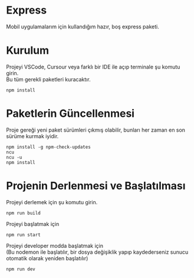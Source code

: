 # Express
Mobil uygulamalarım için kullandığım hazır, boş express paketi.

# Kurulum
Projeyi VSCode, Cursour veya farklı bir IDE ile açıp terminale şu komutu girin.  
Bu tüm gerekli paketleri kuracaktır.
```
npm install
```

# Paketlerin Güncellenmesi
Proje gereği yeni paket sürümleri çıkmış olabilir, bunları her zaman en son sürüme kurmak iyidir.
```
npm install -g npm-check-updates
ncu
ncu -u
npm install
```

# Projenin Derlenmesi ve Başlatılması
Projeyi derlemek için şu komutu girin.
```
npm run build
```
Projeyi başlatmak için
```
npm run start
```
Projeyi developer modda başlatmak için  
(Bu nodemon ile başlatılır, bir dosya değişiklik yapıp kaydederseniz sunucu otomatik olarak yeniden başlatılır)
```
npm run dev
```
